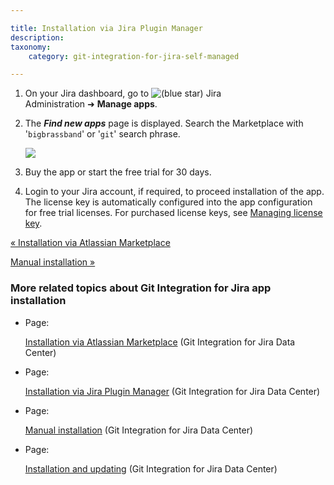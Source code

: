```yaml
---

title: Installation via Jira Plugin Manager
description:
taxonomy:
    category: git-integration-for-jira-self-managed

---
```

1.  On your Jira dashboard, go to ![(blue star)](/wiki/s/-1639011364/6452/8b4898d3c114827e64ec143b4fa79bb76a6cfa5b/_/images/icons/emoticons/star_blue.png) Jira Administration ➜ **Manage apps**.

2.  The _**Find new apps**_ page is displayed. Search the Marketplace with '`bigbrassband`' or '`git`' search phrase.

    ![](https://bigbrassband.atlassian.net/wiki/download/thumbnails/1930395928/jira-admin-addon-find-gitplugin(c).png?version=1&modificationDate=1630642770940&cacheVersion=1&api=v2&width=646&height=252)
3.  Buy the app or start the free trial for 30 days.

4.  Login to your Jira account, if required, to proceed installation of the app. The license key is automatically configured into the app configuration for free trial licenses. For purchased license keys, see [Managing license key](/wiki/spaces/GIJDC/pages/1930396028/Managing+license+key).


[« Installation via Atlassian Marketplace](/wiki/spaces/GIJDC/pages/1930395898/Installation+via+Atlassian+Marketplace)

[Manual installation »](/wiki/spaces/GIJDC/pages/1930395954/Manual+installation)

### More related topics about Git Integration for Jira app installation

*   Page:

    [Installation via Atlassian Marketplace](/wiki/spaces/GIJDC/pages/1930395898/Installation+via+Atlassian+Marketplace) (Git Integration for Jira Data Center)

*   Page:

    [Installation via Jira Plugin Manager](/wiki/spaces/GIJDC/pages/1930395928/Installation+via+Jira+Plugin+Manager) (Git Integration for Jira Data Center)

*   Page:

    [Manual installation](/wiki/spaces/GIJDC/pages/1930395954/Manual+installation) (Git Integration for Jira Data Center)

*   Page:

    [Installation and updating](/wiki/spaces/GIJDC/pages/1930395997/Installation+and+updating) (Git Integration for Jira Data Center)
